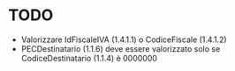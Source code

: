 # TODO

- Valorizzare IdFiscaleIVA (1.4.1.1) o CodiceFiscale (1.4.1.2)
- PECDestinatario (1.1.6) deve essere valorizzato solo se CodiceDestinatario (1.1.4) è 0000000